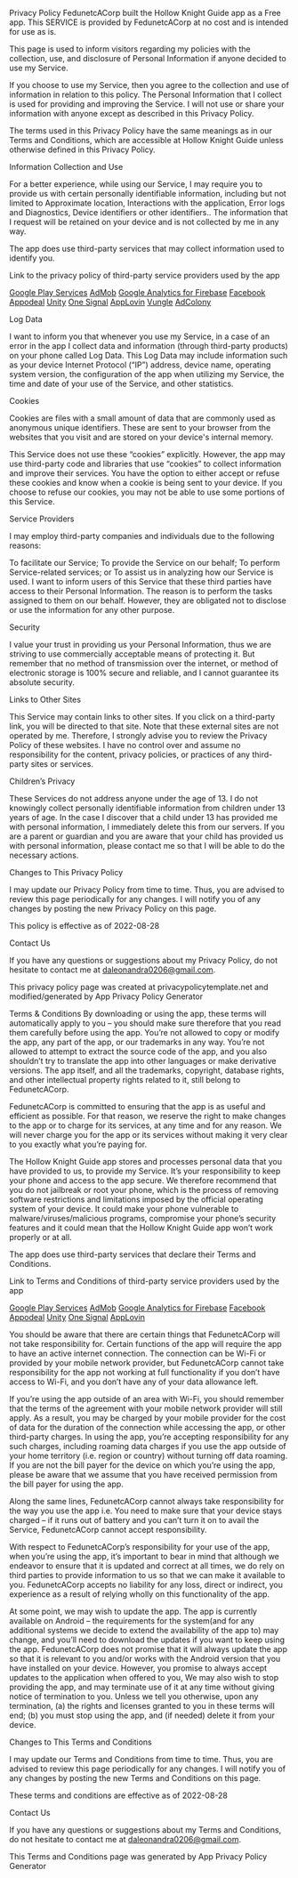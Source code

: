 Privacy Policy
FedunetcACorp built the Hollow Knight Guide app as a Free app. This SERVICE is provided by FedunetcACorp at no cost and is intended for use as is.

This page is used to inform visitors regarding my policies with the collection, use, and disclosure of Personal Information if anyone decided to use my Service.

If you choose to use my Service, then you agree to the collection and use of information in relation to this policy. The Personal Information that I collect is used for providing and improving the Service. I will not use or share your information with anyone except as described in this Privacy Policy.

The terms used in this Privacy Policy have the same meanings as in our Terms and Conditions, which are accessible at Hollow Knight Guide unless otherwise defined in this Privacy Policy.

Information Collection and Use

For a better experience, while using our Service, I may require you to provide us with certain personally identifiable information, including but not limited to Approximate location, Interactions with the application, Error logs and Diagnostics, Device identifiers or other identifiers.. The information that I request will be retained on your device and is not collected by me in any way.

The app does use third-party services that may collect information used to identify you.

Link to the privacy policy of third-party service providers used by the app

[Google Play Services](https://policies.google.com/privacy)
[AdMob](https://support.google.com/admob/answer/6128543?hl=en)
[Google Analytics for Firebase](https://firebase.google.com/policies/analytics)
[Facebook](https://www.facebook.com/about/privacy/update/printable)
[Appodeal](https://appodeal.com/privacy-policy/)
[Unity](https://unity.com/legal/privacy-policy)
[One Signal](https://onesignal.com/privacy_policy)
[AppLovin](https://www.applovin.com/privacy/)
[Vungle](https://vungle.com/privacy/)
[AdColony](https://www.adcolony.com/privacy-policy/)


Log Data

I want to inform you that whenever you use my Service, in a case of an error in the app I collect data and information (through third-party products) on your phone called Log Data. This Log Data may include information such as your device Internet Protocol (“IP”) address, device name, operating system version, the configuration of the app when utilizing my Service, the time and date of your use of the Service, and other statistics.

Cookies

Cookies are files with a small amount of data that are commonly used as anonymous unique identifiers. These are sent to your browser from the websites that you visit and are stored on your device's internal memory.

This Service does not use these “cookies” explicitly. However, the app may use third-party code and libraries that use “cookies” to collect information and improve their services. You have the option to either accept or refuse these cookies and know when a cookie is being sent to your device. If you choose to refuse our cookies, you may not be able to use some portions of this Service.

Service Providers

I may employ third-party companies and individuals due to the following reasons:

To facilitate our Service;
To provide the Service on our behalf;
To perform Service-related services; or
To assist us in analyzing how our Service is used.
I want to inform users of this Service that these third parties have access to their Personal Information. The reason is to perform the tasks assigned to them on our behalf. However, they are obligated not to disclose or use the information for any other purpose.

Security

I value your trust in providing us your Personal Information, thus we are striving to use commercially acceptable means of protecting it. But remember that no method of transmission over the internet, or method of electronic storage is 100% secure and reliable, and I cannot guarantee its absolute security.

Links to Other Sites

This Service may contain links to other sites. If you click on a third-party link, you will be directed to that site. Note that these external sites are not operated by me. Therefore, I strongly advise you to review the Privacy Policy of these websites. I have no control over and assume no responsibility for the content, privacy policies, or practices of any third-party sites or services.

Children’s Privacy

These Services do not address anyone under the age of 13. I do not knowingly collect personally identifiable information from children under 13 years of age. In the case I discover that a child under 13 has provided me with personal information, I immediately delete this from our servers. If you are a parent or guardian and you are aware that your child has provided us with personal information, please contact me so that I will be able to do the necessary actions.

Changes to This Privacy Policy

I may update our Privacy Policy from time to time. Thus, you are advised to review this page periodically for any changes. I will notify you of any changes by posting the new Privacy Policy on this page.

This policy is effective as of 2022-08-28

Contact Us

If you have any questions or suggestions about my Privacy Policy, do not hesitate to contact me at daleonandra0206@gmail.com.

This privacy policy page was created at privacypolicytemplate.net and modified/generated by App Privacy Policy Generator

Terms & Conditions
By downloading or using the app, these terms will automatically apply to you – you should make sure therefore that you read them carefully before using the app. You’re not allowed to copy or modify the app, any part of the app, or our trademarks in any way. You’re not allowed to attempt to extract the source code of the app, and you also shouldn’t try to translate the app into other languages or make derivative versions. The app itself, and all the trademarks, copyright, database rights, and other intellectual property rights related to it, still belong to FedunetcACorp.

FedunetcACorp is committed to ensuring that the app is as useful and efficient as possible. For that reason, we reserve the right to make changes to the app or to charge for its services, at any time and for any reason. We will never charge you for the app or its services without making it very clear to you exactly what you’re paying for.

The Hollow Knight Guide app stores and processes personal data that you have provided to us, to provide my Service. It’s your responsibility to keep your phone and access to the app secure. We therefore recommend that you do not jailbreak or root your phone, which is the process of removing software restrictions and limitations imposed by the official operating system of your device. It could make your phone vulnerable to malware/viruses/malicious programs, compromise your phone’s security features and it could mean that the Hollow Knight Guide app won’t work properly or at all.

The app does use third-party services that declare their Terms and Conditions.

Link to Terms and Conditions of third-party service providers used by the app

[Google Play Services](https://policies.google.com/privacy)
[AdMob](https://developers.google.com/admob/terms)
[Google Analytics for Firebase](https://firebase.google.com/terms/analytics)
[Facebook](https://www.facebook.com/legal/terms/plain_text_terms)
[Appodeal](https://appodeal.com/terms-of-service/)
[Unity](https://unity.com/legal/terms-of-service)
[One Signal](https://onesignal.com/tos)
[AppLovin](https://www.applovin.com/terms/)

You should be aware that there are certain things that FedunetcACorp will not take responsibility for. Certain functions of the app will require the app to have an active internet connection. The connection can be Wi-Fi or provided by your mobile network provider, but FedunetcACorp cannot take responsibility for the app not working at full functionality if you don’t have access to Wi-Fi, and you don’t have any of your data allowance left.

If you’re using the app outside of an area with Wi-Fi, you should remember that the terms of the agreement with your mobile network provider will still apply. As a result, you may be charged by your mobile provider for the cost of data for the duration of the connection while accessing the app, or other third-party charges. In using the app, you’re accepting responsibility for any such charges, including roaming data charges if you use the app outside of your home territory (i.e. region or country) without turning off data roaming. If you are not the bill payer for the device on which you’re using the app, please be aware that we assume that you have received permission from the bill payer for using the app.

Along the same lines, FedunetcACorp cannot always take responsibility for the way you use the app i.e. You need to make sure that your device stays charged – if it runs out of battery and you can’t turn it on to avail the Service, FedunetcACorp cannot accept responsibility.

With respect to FedunetcACorp’s responsibility for your use of the app, when you’re using the app, it’s important to bear in mind that although we endeavor to ensure that it is updated and correct at all times, we do rely on third parties to provide information to us so that we can make it available to you. FedunetcACorp accepts no liability for any loss, direct or indirect, you experience as a result of relying wholly on this functionality of the app.

At some point, we may wish to update the app. The app is currently available on Android – the requirements for the system(and for any additional systems we decide to extend the availability of the app to) may change, and you’ll need to download the updates if you want to keep using the app. FedunetcACorp does not promise that it will always update the app so that it is relevant to you and/or works with the Android version that you have installed on your device. However, you promise to always accept updates to the application when offered to you, We may also wish to stop providing the app, and may terminate use of it at any time without giving notice of termination to you. Unless we tell you otherwise, upon any termination, (a) the rights and licenses granted to you in these terms will end; (b) you must stop using the app, and (if needed) delete it from your device.

Changes to This Terms and Conditions

I may update our Terms and Conditions from time to time. Thus, you are advised to review this page periodically for any changes. I will notify you of any changes by posting the new Terms and Conditions on this page.

These terms and conditions are effective as of 2022-08-28

Contact Us

If you have any questions or suggestions about my Terms and Conditions, do not hesitate to contact me at daleonandra0206@gmail.com.

This Terms and Conditions page was generated by App Privacy Policy Generator

